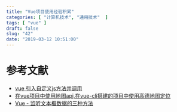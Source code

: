 ```yaml
---
title: "Vue项目使用经验积累"
categories: [ "计算机技术", "通用技术"  ]
tags: [ "vue" ]
draft: false
slug: "42"
date: "2019-03-12 10:51:00"
---
```



# 参考文献
* [vue 引入自定义js方法并调用](https://blog.csdn.net/qq_29483485/article/details/86605215)
* [在vue项目中使用地图api,在vue-cli搭建的项目中使用高德地图定位](https://blog.csdn.net/csl125/article/details/84867305)
* [Vue - 监听文本框数据的三种方法](https://www.jianshu.com/p/3dc7bad83021)